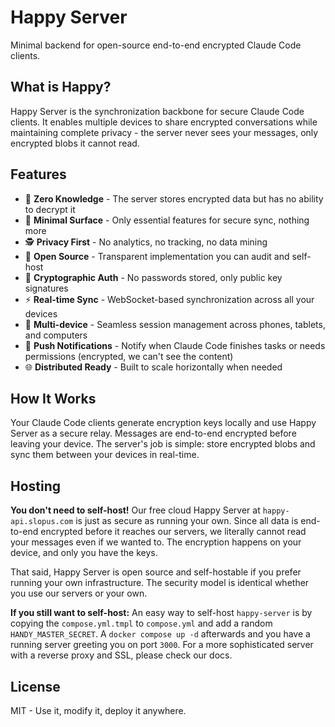 # Happy Server

Minimal backend for open-source end-to-end encrypted Claude Code clients.

## What is Happy?

Happy Server is the synchronization backbone for secure Claude Code clients. It enables multiple devices to share encrypted conversations while maintaining complete privacy - the server never sees your messages, only encrypted blobs it cannot read.

## Features

- 🔐 **Zero Knowledge** - The server stores encrypted data but has no ability to decrypt it
- 🎯 **Minimal Surface** - Only essential features for secure sync, nothing more  
- 🕵️ **Privacy First** - No analytics, no tracking, no data mining
- 📖 **Open Source** - Transparent implementation you can audit and self-host
- 🔑 **Cryptographic Auth** - No passwords stored, only public key signatures
- ⚡ **Real-time Sync** - WebSocket-based synchronization across all your devices
- 📱 **Multi-device** - Seamless session management across phones, tablets, and computers
- 🔔 **Push Notifications** - Notify when Claude Code finishes tasks or needs permissions (encrypted, we can't see the content)
- 🌐 **Distributed Ready** - Built to scale horizontally when needed

## How It Works

Your Claude Code clients generate encryption keys locally and use Happy Server as a secure relay. Messages are end-to-end encrypted before leaving your device. The server's job is simple: store encrypted blobs and sync them between your devices in real-time.

## Hosting

**You don't need to self-host!** Our free cloud Happy Server at `happy-api.slopus.com` is just as secure as running your own. Since all data is end-to-end encrypted before it reaches our servers, we literally cannot read your messages even if we wanted to. The encryption happens on your device, and only you have the keys.

That said, Happy Server is open source and self-hostable if you prefer running your own infrastructure. The security model is identical whether you use our servers or your own.

**If you still want to self-host:** An easy way to self-host `happy-server` is by copying the `compose.yml.tmpl` to `compose.yml` and add a random `HANDY_MASTER_SECRET`. A `docker compose up -d` afterwards and you have a running server greeting you on port `3000`. For a more sophisticated server with a reverse proxy and SSL, please check our docs.

## License

MIT - Use it, modify it, deploy it anywhere.